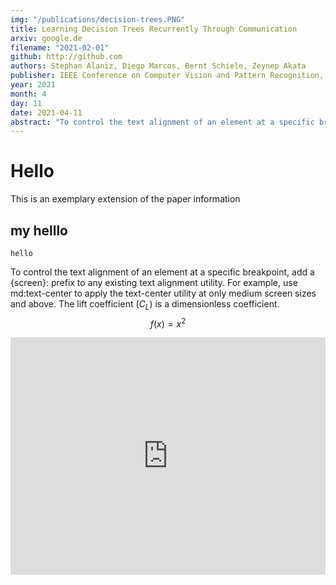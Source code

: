 ```yaml
---
img: "/publications/decision-trees.PNG"
title: Learning Decision Trees Recurrently Through Communication
arxiv: google.de
filename: "2021-02-01"
github: http://github.com
authors: Stephan Alaniz, Diego Marcos, Bernt Schiele, Zeynep Akata
publisher: IEEE Conference on Computer Vision and Pattern Recognition, CVPR
year: 2021
month: 4
day: 11
date: 2021-04-11
abstract: "To control the text alignment of an element at a specific breakpoint, add a {screen}: prefix to any existing text alignment utility. For example, use md:text-center to apply the text-center utility at only medium screen sizes and above."
---
```

# Hello
This is an exemplary extension of the paper information

## my helllo
```
hello
```
To control the text alignment of an element at a specific breakpoint, add a {screen}: prefix to any existing text alignment utility. For example, use md:text-center to apply the text-center utility at only medium screen sizes and above.
The lift coefficient ($C_L$) is a dimensionless coefficient.
$$ f(x) = x^2 $$
<div class="flex flex-col justify-center items-center p-4">
<iframe width="100%" height="380" src="https://www.youtube.com/embed/4piNOluQ178" title="YouTube video player" frameborder="0" allow="accelerometer; autoplay; clipboard-write; encrypted-media; gyroscope; picture-in-picture" allowfullscreen></iframe>
</div>
